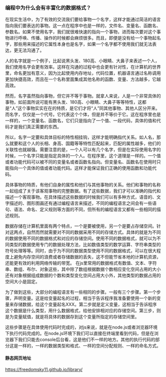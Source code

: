 ### 编程中为什么会有丰富化的数据格式？
在现实生活中，为了有效的交流我们要给事物一个名字，这样才能通过简洁的语言指向我们要表达的事物。这一点在程序中也是一样的，文件名、变量名、函数名、参数名。如果不使用名字，我们就很难快速的指向一个事物，进而每次要对这个事物进行呼唤、传播、操作的时候都会麻烦很多。而且，即便是没有给一个事物起名字，那些用来描述的它属性本身也是名字，如果一个名字都不使用我们就无法表达，更无法沟通了。

人的名字就是一个例子，比起说黑头发、180高、小眼睛、大鼻子来表述一个人，我们使用名字会更有效率。这样在沟通的过程中也会更有针对性，在计算机的世界里，命名更加有意义，因为比起使用内存地址，代码位置，机器语言通过名称调用更加快捷高效，而且在一个名称里面集成其他名称的函数、变量、方法越多，它越高效。

然而，名字虽然指向事物，但它并不等于事物。就拿人来说，人是一个非常具体的事物，如前面所说可能有黑头发、180高、小眼睛、大鼻子等等特性，这都是“人”这个事物实实在在的特质，是它们才将“人”同其他事物、其他人区分开来。而名字，仅仅是一个代号。它代表这个个体，但是并不等价于它。这在程序里也是一样的，一个变量名、函数名，它们只是指向了一个值、一段代码，具体的值和代码才是我们真正需要的东西。

所以，名字一定要和具体目标的特性相挂钩，这样才能明确指代关系。如人名，那么就要和这个人的长相、身高、国籍等等特性匹配起来，匹配的属性越多，他们的关联性也就越强。需要注意的是，一个人可以有几个名字，但是在实际使用名字的时候，一个名字只能是指定具体的一个人。在程序里，这个道理是一样的。一个值或者功能代码可以被不同的变量名或者函数名指向。但变量名、函数名在使用时只能指向一个具体的值或者功能代码。这样才能保证我们正确的使用函数和功能代码。

具体事物的特质，有他们自身的属性和他们与其他事物的关系。他们和事物的名称一起组成了关于该客观事物的完整数据。有了这些数据，我们才可以准确的指代和描述一个客观事物。在具体描述这些数据的时候我们可以有多种方式，语音的、文字描述的、图形图画还有通过编程语言来描述，不同的编程语言之间会有一些语句、语法、命名、定义规则等方面的不同，但所有的编程语言又都有一些相同的描述规则。

数据存储在计算机里面有两个特点，一个是要被使用，另一个是要占存储空间。针对这两点，自然而然就需要对不同的数据采用不同的存储方式。具体的就是为不同的数据使用不同的数据格式和对应的存储空间。使用不同的数据格式，就可以为不同类型的数据使用专门的数据处理方法，比如数值类型的数学运算、字符串类型的符号处理等等。同时，由于为不同的数据类型使用不同的数据格式，可以在很大程度上避免内存空间的浪费或者存储数据的丢失，这不但能节省本地的计算机资源，还能更有效的利用网络传输的带宽。 在js里常用的数据格式有数值、文本、字符串、数组、布尔、对象这些，其中除了数组根据数据个数相应变化空间占用的大小还有对象根据组成数据的个数和类型变化空间占用大小外，其他类型的数据占用的空间大小是固定。

为了做到这些，大部分的编程语言有一些相同的步骤。一般有三个步骤。第一个步骤，声明变量。这是给变量起名的过程，相当于告诉程序我准备要使用一个新的变量来存储数据，给这个变量起名XXX。第二步就是定义变量，这相当于告诉程序这个数据是什么类型，用什么数据格式，给他安排相对应的存储空间。第三步，则是为变量赋值，就是将具体的数据存到这个变量所指定的存储空间里。

这些步骤是在具体使用代码时完成的，对js来说，就是在node.js或者浏览器环境下执行代码完成的。在node.js环境下我们可以直接在终端里看到代码，但是在浏览器下我们只能去console后台看，这是他们不一样的地方。其他的执行代码的部分这是一样的，一样的数据类型和格式、一样的空间分配规则、一样的命名方式。

#### 静态网页地址

https://freedomsky11.github.io/library/